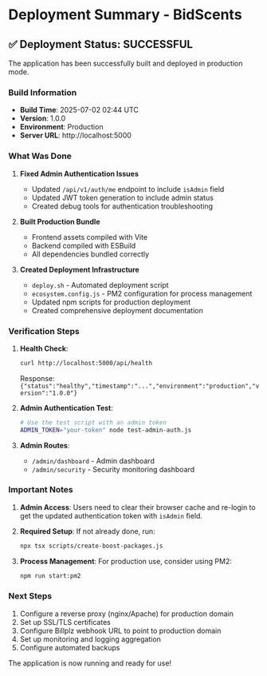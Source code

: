 # Deployment Summary - BidScents

## ✅ Deployment Status: SUCCESSFUL

The application has been successfully built and deployed in production mode.

### Build Information
- **Build Time**: 2025-07-02 02:44 UTC
- **Version**: 1.0.0
- **Environment**: Production
- **Server URL**: http://localhost:5000

### What Was Done

1. **Fixed Admin Authentication Issues**
   - Updated `/api/v1/auth/me` endpoint to include `isAdmin` field
   - Updated JWT token generation to include admin status
   - Created debug tools for authentication troubleshooting

2. **Built Production Bundle**
   - Frontend assets compiled with Vite
   - Backend compiled with ESBuild
   - All dependencies bundled correctly

3. **Created Deployment Infrastructure**
   - `deploy.sh` - Automated deployment script
   - `ecosystem.config.js` - PM2 configuration for process management
   - Updated npm scripts for production deployment
   - Created comprehensive deployment documentation

### Verification Steps

1. **Health Check**:
   ```bash
   curl http://localhost:5000/api/health
   ```
   Response: `{"status":"healthy","timestamp":"...","environment":"production","version":"1.0.0"}`

2. **Admin Authentication Test**:
   ```bash
   # Use the test script with an admin token
   ADMIN_TOKEN="your-token" node test-admin-auth.js
   ```

3. **Admin Routes**:
   - `/admin/dashboard` - Admin dashboard
   - `/admin/security` - Security monitoring dashboard

### Important Notes

1. **Admin Access**: Users need to clear their browser cache and re-login to get the updated authentication token with `isAdmin` field.

2. **Required Setup**: If not already done, run:
   ```bash
   npx tsx scripts/create-boost-packages.js
   ```

3. **Process Management**: For production use, consider using PM2:
   ```bash
   npm run start:pm2
   ```

### Next Steps

1. Configure a reverse proxy (nginx/Apache) for production domain
2. Set up SSL/TLS certificates
3. Configure Billplz webhook URL to point to production domain
4. Set up monitoring and logging aggregation
5. Configure automated backups

The application is now running and ready for use!